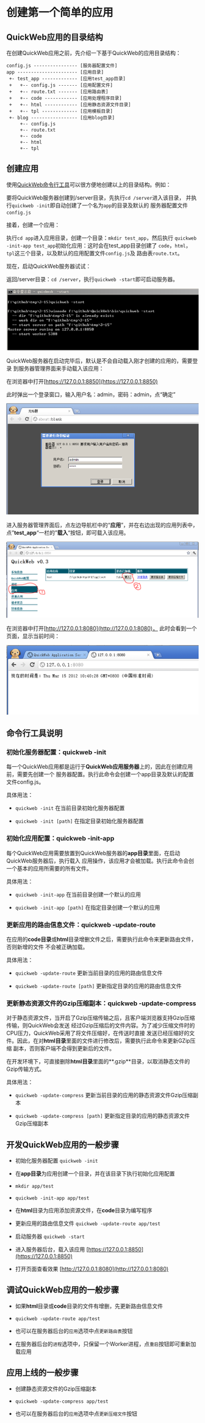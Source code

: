 创建第一个简单的应用
====================


## QuickWeb应用的目录结构

在创建QuickWeb应用之前，先介绍一下基于QuickWeb的应用目录结构：

    config.js ---------------- [服务器配置文件]
    app ---------------------- [应用目录]
     +- test_app ------------- [应用test_app目录]
     +   +-- config.js ------- [应用配置文件]
     +   +-- route.txt ------- [应用路由表]
     +   +-- code ------------ [应用处理程序目录]
     +   +-- html ------------ [应用静态资源文件目录]
     +   +-- tpl ------------- [应用模板目录]
     +- blog ----------------- [应用blog目录]
         +-- config.js
         +-- route.txt
         +-- code
         +-- html
         +-- tpl
         
         
## 创建应用
         
使用[QuickWeb命令行工具](command.html)可以很方便地创建以上的目录结构。例如：

要将QuickWeb服务器创建到/server目录，先执行`cd /server`进入该目录，
并执行`quickweb -init`即自动创建了一个名为`app`的目录及默认的
服务器配置文件`config.js`

接着，创建一个应用：

执行`cd app`进入应用目录，创建一个目录：`mkdir test_app`，然后执行
`quickweb -init-app test_app`初始化应用：这时会在test_app目录创建了
`code`，`html`，`tpl`这三个目录，以及默认的应用配置文件`config.js`及
路由表`route.txt`。

现在，启动QuickWeb服务器试试：

返回/server目录：`cd /server`，执行`quickweb -start`即可启动服务器。

![命令行](images/1.png)

QuickWeb服务器在启动完毕后，默认是不会自动载入刚才创建的应用的，需要登录
到服务器管理界面来手动载入该应用：

在浏览器中打开[https://127.0.0.1:8850](https://127.0.0.1:8850)

此时弹出一个登录窗口，输入用户名：admin，密码：admin，点“确定”

![登录窗口](images/2.png)

进入服务器管理界面后，点左边导航栏中的“**应用**”，并在右边出现的应用列表中，
点”**test_app**“一栏的”**载入**“按钮，即可载入该应用。

![载入应用](images/3.png)

在浏览器中打开[http://127.0.0.1:8080](http://127.0.0.1:8080)，
此时会看到一个页面，显示当前时间：

![演示页面](images/4.png)


## 命令行工具说明

### 初始化服务器配置：quickweb -init

  每一个QuickWeb应用都是运行于**QuickWeb应用服务器**上的，因此在创建应用前，需要先创建一个
服务器配置。执行此命令会创建一个app目录及默认的配置文件config.js。

具体用法：

  *  `quickweb -init` 在当前目录初始化服务器配置
  
  *  `quickweb -init [path]` 在指定目录初始化服务器配置
  
### 初始化应用配置：quickweb -init-app

  每个QuickWeb应用需要放置到QuickWeb服务器的**app目录**里面，在启动QuickWeb服务器后，执行载入
应用操作，该应用才会被加载。执行此命令会创一个基本的应用所需要的所有文件。

具体用法：

  *  `quickweb -init-app` 在当前目录创建一个默认的应用
  
  *  `quickweb -init-app [path]` 在指定目录创建一个默认的应用
  
### 更新应用的路由信息文件：quickweb -update-route

  在应用的**code目录**或**html**目录增删文件之后，需要执行此命令来更新路由文件，否则新增的文件
不会被正确加载。

具体用法：

  *  `quickweb -update-route` 更新当前目录的应用的路由信息文件
  
  *  `quickweb -update-route [path]` 更新指定目录的应用的路由信息文件
  
### 更新静态资源文件的Gzip压缩副本：quickweb -update-compress

  对于静态资源文件，当开启了Gzip压缩传输之后，且客户端浏览器支持Gzip压缩传输，则QuickWeb会发送
经过Gzip压缩后的文件内容。为了减少压缩文件时的CPU压力，QuickWeb采用了将文件压缩好，在传送时直接
发送已经压缩好的文件。因此，在对**html目录**里面的文件进行修改后，需要执行此命令来更新GZip压缩
副本，否则客户端不会得到更新后的文件。

  在开发环境下，可直接删除**html目录**里面的**.gzip**目录，以取消静态文件的Gzip传输方式。

具体用法：

  *  `quickweb -update-compress` 更新当前目录的应用的静态资源文件Gzip压缩副本
  
  *  `quickweb -update-compress [path]` 更新指定目录的应用的静态资源文件Gzip压缩副本
  
  
## 开发QuickWeb应用的一般步骤

*  初始化服务器配置 `quickweb -init`

*  在**app目录**为应用创建一个目录，并在该目录下执行初始化应用配置
  
  *  `mkdir app/test`
  
  *  `quickweb -init-app app/test`
  
*  在**html**目录为应用添加资源文件，在**code**目录为编写程序

*  更新应用的路由信息文件 `quickweb -update-route app/test`

*  启动服务器 `quickweb -start`

*  进入服务器后台，载入该应用 [https://127.0.0.1:8850](https://127.0.0.1:8850)

*  打开页面查看效果 [http://127.0.0.1:8080](http://127.0.0.1:8080)


## 调试QuickWeb应用的一般步骤

*  如果**html**目录或**code**目录的文件有增删，先更新路由信息文件

  *  `quickweb -update-route app/test`
  
  *  也可以在服务器后台的`应用`选项中点`更新路由表`按钮
  
*  在服务器后台的`进程`选项中，只保留一个Worker进程，点`重启`按钮即可重新加载应用


## 应用上线的一般步骤

*  创建静态资源文件的Gzip压缩副本

  *  `quickweb -update-compress app/test`
  
  * 也可以在服务器后台的`应用`选项中点`更新压缩文件`按钮
  
